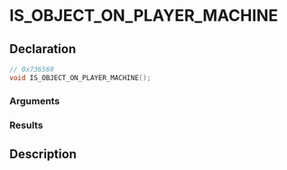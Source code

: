 # IS_OBJECT_ON_PLAYER_MACHINE

## Declaration
```cpp
// 0x736569
void IS_OBJECT_ON_PLAYER_MACHINE();
```

### Arguments

### Results

## Description
